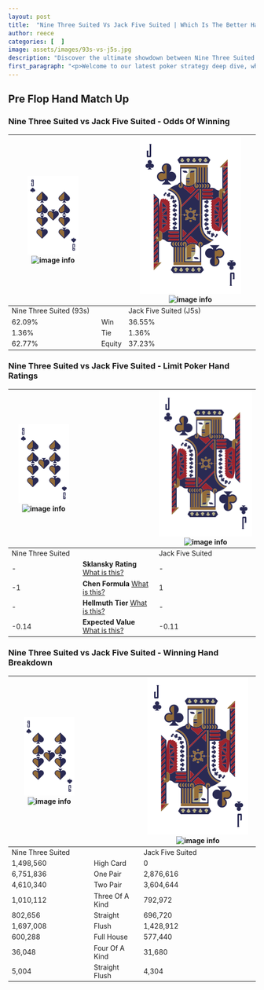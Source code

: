 ```yaml
---
layout: post
title:  "Nine Three Suited Vs Jack Five Suited | Which Is The Better Hand In Poker? A Complete Guide"
author: reece
categories: [  ]
image: assets/images/93s-vs-j5s.jpg
description: "Discover the ultimate showdown between Nine Three Suited and Jack Five Suited in poker! Uncover the odds, strategies, and scenarios where one hand triumphs over the other. Get ready to up your poker game with this thrilling analysis."
first_paragraph: "<p>Welcome to our latest poker strategy deep dive, where we're pitting two distinct hands against each other in a high-stakes showdown: Nine Three Suited vs Jack Five Suited.</p><p>In the dynamic world of poker, every decision counts, and knowing which hand holds the upper hand is key to your success at the table.</p><p>In this article, we'll dissect these two hands, explore the scenarios where one dominates the other, and equip you with the knowledge to make strategic choices that can tip the odds in your favor.</p><p>Get ready to unravel the intriguing dynamics of these poker hands and elevate your game to new heights.</p>"
---
```




[comment]: # (sp0)

## Pre Flop Hand Match Up

<div class="table hand-ratings" markdown="1"> 



### Nine Three Suited vs Jack Five Suited - Odds Of Winning


    
| ![image info](assets/images/hand1/9.png) ![image info](assets/images/hand1/3s.png) |  | ![image info](assets/images/hand2/J.png) ![image info](assets/images/hand2/5s.png) |
| -------- | -------- | -------- |
| Nine Three Suited (93s) |  | Jack Five Suited (J5s) |
| 62.09% | Win | 36.55% |
| 1.36% | Tie | 1.36% |
| 62.77% | Equity | 37.23% |




[comment]: # (sp1)



### Nine Three Suited vs Jack Five Suited - Limit Poker Hand Ratings


    
| ![image info](assets/images/hand1/9.png) ![image info](assets/images/hand1/3s.png) |  | ![image info](assets/images/hand2/J.png) ![image info](assets/images/hand2/5s.png) |
| -------- | -------- | -------- |
| Nine Three Suited |  | Jack Five Suited |
| - | **Sklansky Rating** [What is this?](/sklansky-rating-explained) | - |
| -1 | **Chen Formula** [What is this?](/chen-formula-explained) | 1 |
| - | **Hellmuth Tier** [What is this?](/Hellmuth-tier-explained) | - |
| -0.14 | **Expected Value** [What is this?](/expected-value-explained) | -0.11 |




[comment]: # (sp2)



### Nine Three Suited vs Jack Five Suited - Winning Hand Breakdown


    
| ![image info](assets/images/hand1/9.png) ![image info](assets/images/hand1/3s.png) |  | ![image info](assets/images/hand2/J.png) ![image info](assets/images/hand2/5s.png) |
| -------- | -------- | -------- |
| Nine Three Suited |  | Jack Five Suited |
| 1,498,560 | High Card | 0 |
| 6,751,836 | One Pair | 2,876,616 |
| 4,610,340 | Two Pair | 3,604,644 |
| 1,010,112 | Three Of A Kind | 792,972 |
| 802,656 | Straight | 696,720 |
| 1,697,008 | Flush | 1,428,912 |
| 600,288 | Full House | 577,440 |
| 36,048 | Four Of A Kind | 31,680 |
| 5,004 | Straight Flush | 4,304 |




[comment]: # (sp3)



</div>

[comment]: # (sp4)



[comment]: # (sp5)

